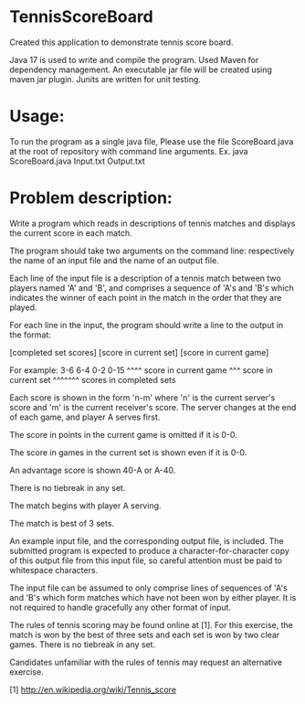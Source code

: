 # TennisScoreBoard

Created this application to demonstrate tennis score board.

Java 17 is used to write and compile the program.
Used Maven for dependency management.
An executable jar file will be created using maven jar plugin.
Junits are written for unit testing.

# Usage: 
To run the program as a single java file, Please use the file ScoreBoard.java at the root of repository with command line arguments. Ex. java ScoreBoard.java Input.txt Output.txt
 


# Problem description:

Write a program which reads in descriptions
of tennis matches and displays the current score in each match.	

The program should take two arguments on the command line:
respectively the name of an input file and the name of an output
file.

Each line of the input file is a description of a tennis match
between two players named 'A' and 'B', and comprises a sequence
of 'A's and 'B's which indicates the winner of each point in the
match in the order that they are played.

For each line in the input, the program should write a line to
the output in the format:

[completed set scores] [score in current set] [score in current game]

For example: 3-6 6-4 0-2 0-15
                         ^^^^ score in current game
                     ^^^ score in current set
             ^^^^^^^ scores in completed sets

Each score is shown in the form 'n-m' where 'n' is the current
server's score and 'm' is the current receiver's score. The server
changes at the end of each game, and player A serves first.

The score in points in the current game is omitted if it is 0-0.

The score in games in the current set is shown even if it is 0-0.

An advantage score is shown 40-A or A-40.

There is no tiebreak in any set.

The match begins with player A serving.

The match is best of 3 sets.

An example input file, and the corresponding output file, is
included. The submitted program is expected to produce a
character-for-character copy of this output file from this input
file, so careful attention must be paid to whitespace characters.

The input file can be assumed to only comprise lines of sequences
of 'A's and 'B's which form matches which have not been won by
either player. It is not required to handle gracefully any other
format of input.

The rules of tennis scoring may be found online at [1]. For this
exercise, the match is won by the best of three sets and each set
is won by two clear games. There is no tiebreak in any set.

Candidates unfamiliar with the rules of tennis may request an
alternative exercise.

[1] http://en.wikipedia.org/wiki/Tennis_score
